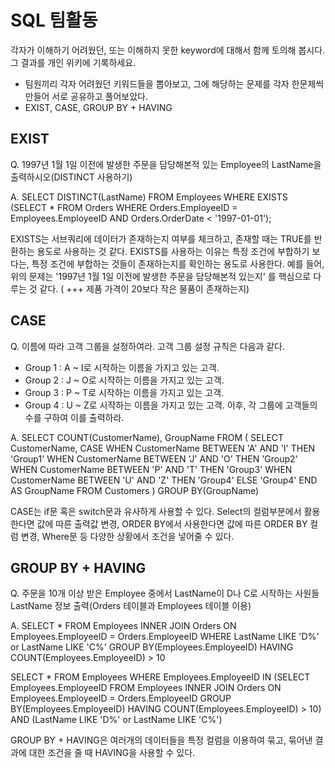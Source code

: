 # SQL 팀활동

각자가 이해하기 어려웠던, 또는 이해하지 못한 keyword에 대해서 함께 토의해 봅시다. 그 결과를 개인 위키에 기록하세요.
- 팀원끼리 각자 어려웠던 키워드들을 뽑아보고, 그에 해당하는 문제를 각자 한문제씩 만들어 서로 공유하고 풀어보았다.  
- EXIST, CASE, GROUP BY + HAVING

## EXIST
Q. 1997년 1월 1일 이전에 발생한 주문을 담당해본적 있는 Employee의 LastName을 출력하시오(DISTINCT 사용하기)

A. 
SELECT DISTINCT(LastName) FROM Employees 
WHERE EXISTS (SELECT * FROM Orders WHERE Orders.EmployeeID = Employees.EmployeeID AND
Orders.OrderDate < '1997-01-01');

EXISTS는 서브쿼리에 데이터가 존재하는지 여부를 체크하고, 존재할 때는 TRUE를 반환하는 용도로 사용하는 것 같다. EXISTS를 사용하는 이유는 특정 조건에 부합하기 보다는, 특정 조건에 부합하는 것들이 존재하는지를 확인하는 용도로 사용한다. 예를 들어, 위의 문제는 '1997년 1월 1일 이전에 발생한 주문을 담당해본적 있는지' 를 핵심으로 다루는 것 같다. ( +++ 제품 가격이 20보다 작은 물품이 존재하는지)

## CASE
Q. 이름에 따라 고객 그룹을 설정하여라. 고객 그룹 설정 규칙은 다음과 같다.
- Group 1 : A ~ I로 시작하는 이름을 가지고 있는 고객.
- Group 2 : J ~ O로 시작하는 이름을 가지고 있는 고객.
- Group 3 : P ~ T로 시작하는 이름을 가지고 있는 고객.
- Group 4 : U ~ Z로 시작하는 이름을 가지고 있는 고객.
이후, 각 그룹에 고객들의 수를 구하여 이를 출력하라.

A. 
SELECT COUNT(CustomerName), GroupName FROM (
SELECT CustomerName, 
CASE 
    WHEN CustomerName BETWEEN 'A' AND 'I' THEN 'Group1' 
    WHEN CustomerName BETWEEN 'J' AND 'O' THEN 'Group2'
    WHEN CustomerName BETWEEN 'P' AND 'T' THEN 'Group3'
    WHEN CustomerName BETWEEN 'U' AND 'Z' THEN 'Group4'
    ELSE 'Group4'
END AS GroupName
FROM Customers
)
GROUP BY(GroupName)

CASE는 if문 혹은 switch문과 유사하게 사용할 수 있다. Select의 컬럼부분에서 활용한다면 값에 따른 출력값 변경, ORDER BY에서 사용한다면 값에 따른 ORDER BY 컬럼 변경, Where문 등 다양한 상황에서 조건을 넣어줄 수 있다. 

## GROUP BY + HAVING
Q. 주문을 10개 이상 받은 Employee 중에서 LastName이 D나 C로 시작하는 사원들 LastName 정보 출력(Orders 테이블과 Employees 테이블 이용)

A.
SELECT * FROM Employees INNER JOIN Orders ON Employees.EmployeeID = Orders.EmployeeID
WHERE LastName LIKE 'D%' or LastName LIKE 'C%'
GROUP BY(Employees.EmployeeID) HAVING COUNT(Employees.EmployeeID) > 10

SELECT * FROM Employees 
WHERE Employees.EmployeeID IN (SELECT Employees.EmployeeID FROM Employees 
INNER JOIN Orders ON Employees.EmployeeID = Orders.EmployeeID GROUP BY(Employees.EmployeeID) 
HAVING COUNT(Employees.EmployeeID) > 10)
AND (LastName LIKE 'D%' or LastName LIKE 'C%')

GROUP BY + HAVING은 여러개의 데이터들을 특정 컬럼을 이용하여 묶고, 묶어낸 결과에 대한 조건을 줄 때 HAVING을 사용할 수 있다. 
